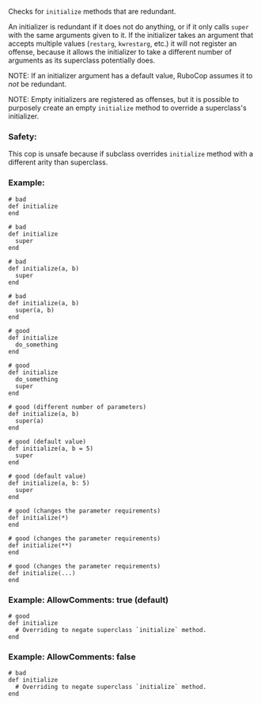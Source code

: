 Checks for `initialize` methods that are redundant.

An initializer is redundant if it does not do anything, or if it only
calls `super` with the same arguments given to it. If the initializer takes
an argument that accepts multiple values (`restarg`, `kwrestarg`, etc.) it
will not register an offense, because it allows the initializer to take a different
number of arguments as its superclass potentially does.

NOTE: If an initializer argument has a default value, RuboCop assumes it
to *not* be redundant.

NOTE: Empty initializers are registered as offenses, but it is possible
to purposely create an empty `initialize` method to override a superclass's
initializer.

### Safety:

This cop is unsafe because if subclass overrides `initialize` method with
a different arity than superclass.

### Example:
    # bad
    def initialize
    end

    # bad
    def initialize
      super
    end

    # bad
    def initialize(a, b)
      super
    end

    # bad
    def initialize(a, b)
      super(a, b)
    end

    # good
    def initialize
      do_something
    end

    # good
    def initialize
      do_something
      super
    end

    # good (different number of parameters)
    def initialize(a, b)
      super(a)
    end

    # good (default value)
    def initialize(a, b = 5)
      super
    end

    # good (default value)
    def initialize(a, b: 5)
      super
    end

    # good (changes the parameter requirements)
    def initialize(*)
    end

    # good (changes the parameter requirements)
    def initialize(**)
    end

    # good (changes the parameter requirements)
    def initialize(...)
    end

### Example: AllowComments: true (default)

    # good
    def initialize
      # Overriding to negate superclass `initialize` method.
    end

### Example: AllowComments: false

    # bad
    def initialize
      # Overriding to negate superclass `initialize` method.
    end
